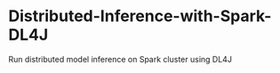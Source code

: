 # Distributed-Inference-with-Spark-DL4J
Run distributed model inference on Spark cluster using DL4J
